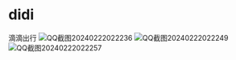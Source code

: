 # didi
滴滴出行
![QQ截图20240222022236](https://github.com/leitianci/didi/assets/102131124/3c7f908a-13aa-4516-9dc9-08b7bcaca0ed)
![QQ截图20240222022249](https://github.com/leitianci/didi/assets/102131124/0f5bf1c7-c596-4c23-9027-753db89d795a)
![QQ截图20240222022257](https://github.com/leitianci/didi/assets/102131124/1ceb96f0-e827-47e8-a67f-5854a4f00c08)

